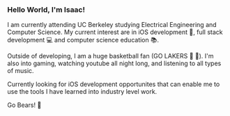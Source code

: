 ### Hello World, I'm Isaac!
I am currently attending UC Berkeley studying Electrical Engineering and Computer Science. My current interest are in iOS development :iphone:, full stack development :computer: and computer science education 📚.

Outside of developing, I am a huge basketball fan (GO LAKERS 💜 💛). I'm also into gaming, watching youtube all night long, and listening to all types of music. 

Currently looking for iOS development opportunites that can enable me to use the tools I have learned into industry level work.

Go Bears! 🐻


